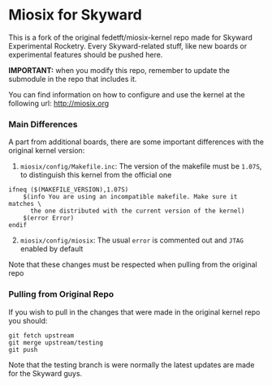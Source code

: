 
# Miosix for Skyward

This is a fork of the original fedetft/miosix-kernel repo made for Skyward Experimental Rocketry. Every Skyward-related stuff, like new boards or experimental features should be pushed here.

**IMPORTANT:** when you modify this repo, remember to update the submodule in the repo that includes it.

You can find information on how to configure and use the kernel
at the following url: http://miosix.org


### Main Differences

A part from additional boards, there are some important differences with the original kernel version:

1. `miosix/config/Makefile.inc`: The version of the makefile must be `1.07S`, to distinguish this kernel from the official one

```
ifneq ($(MAKEFILE_VERSION),1.07S)
    $(info You are using an incompatible makefile. Make sure it matches \
      the one distributed with the current version of the kernel)
    $(error Error)
endif
```

2. `miosix/config/miosix`: The usual `error` is commented out and `JTAG` enabled by default

Note that these changes must be respected when pulling from the original repo


### Pulling from Original Repo

If you wish to pull in the changes that were made in the original kernel repo you should:

```
git fetch upstream
git merge upstream/testing
git push
```

Note that the testing branch is were normally the latest updates
are made for the Skyward guys.
